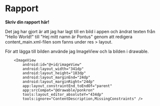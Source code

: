 # Rapport

**Skriv din rapport här!**

Det jag har gjort är att jag har lagt till en bild i appen och ändrat 
texten från "Hello World!" till "Hej mitt namn är Pontus" genom att redigera content_main.xml-filen som fanns under res > layout.

För att lägga till bilden använde jag ImageView och la bilden i drawable.

```
    <ImageView
        android:id="@+id/imageView"
        android:layout_width="341dp"
        android:layout_height="183dp"
        android:layout_marginEnd="24dp"
        android:layout_marginRight="24dp"
        app:layout_constraintEnd_toEndOf="parent"
        app:srcCompat="@drawable/ponkron"
        tools:layout_editor_absoluteY="434dp"
        tools:ignore="ContentDescription,MissingConstraints" />

```


